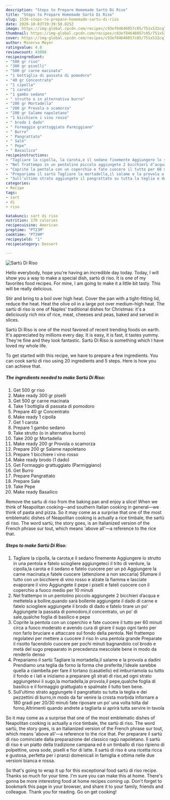```yaml
---
description: "Steps to Prepare Homemade Sartù Di Riso"
title: "Steps to Prepare Homemade Sartù Di Riso"
slug: 1536-steps-to-prepare-homemade-sartu-di-riso
date: 2020-10-03T19:39:58.025Z
image: https://img-global.cpcdn.com/recipes/c93ef84646057c05/751x532cq70/sartu-di-riso-recipe-main-photo.jpg
thumbnail: https://img-global.cpcdn.com/recipes/c93ef84646057c05/751x532cq70/sartu-di-riso-recipe-main-photo.jpg
cover: https://img-global.cpcdn.com/recipes/c93ef84646057c05/751x532cq70/sartu-di-riso-recipe-main-photo.jpg
author: Minerva Meyer
ratingvalue: 4.8
reviewcount: 43808
recipeingredient:
- "500 gr riso"
- "300 gr piselli"
- "500 gr carne macinata"
- "1 bottiglia di passata di pomodoro"
- "40 gr Concentrato"
- "1 cipolla"
- "1 carota"
- "1 gambo sedano"
- " strutto o in alternativa burro"
- "200 gr Mortadella"
- "200 gr Provola o scamorza"
- "200 gr Salame napoletano"
- "1 bicchiere i vino rosso"
- " brodo 1 dado"
- " Formaggio grattuggiato Parmiggiano"
- " Burro"
- " Pangrattato"
- " Sale"
- " Pepe"
- " Basailico"
recipeinstructions:
- "Tagliare la cipolla, la carota,e il sedano finemente Aggiungere lo strutto in una pentola e fatelo sciogliere aggiungeteci il trito di verdure, la cipolla,la carota e il sedano e fatelo cuocere per un pò Aggiungere la carne macinata,e fatele cuocere (attenzione a non seccarla) Sfumare il tutto con un bicchiere di vino rosso e alzate la fiamma e lasciate evaporare il vino Aggiungete il pepe i piselli e fateli cuocere con il coperchio a fuoco medio per 10 minuti"
- "Nel frattempo in un pentolino piccolo aggiungete 2 bicchieri d’acqua e mettetela a bollire,quando sarà bollente aggiungete il dado di carne e fatelo sciogliere aggiungete il brodo di dado e fatelo tirare un po’ Aggiungete la passata di pomodoro,il concentrato, un po’ di sale,qualche foglia di basilico e pepe"
- "Coprite la pentola con un coperchio e fate cuocere il tutto per 60 minuti circa a fuoco moderato e avendo cura di girare il sugo ogni tanto per non farlo bruciare e attaccare sul fondo della pentola. Nel frattempo regolatevi per mettere a cuocere il riso In una pentola grande Preparate il risotto facendolo cuocere per pochi minuti bagnandolo col brodo e metà del sugo prepaarato in precedenza mescolate bene in modo da renderlo denso"
- "Prepariamo il sartù Tagliare la mortadella,il salame e la provola a dadini Prendiamo una teglia da forno la forma che preferite,l’ideale sarebbe quella a ciambella per fare il tortano (casatiello) ed imburriamola su tutto il fondo e i lati e iniziamo a preparare gli strati di riso,ad ogni strato aggiungetevi il sugo,la mortadella,la provola,il pepe,qualche foglia di basilico e il formaggio grattugiato e spalmate il tutto ben bene."
- "Sull’ultimo strato aggiungete il pangrattato su tutta la teglia e dei pezzettini di burro,in modo da far venire la crosta morbida Infornare a 180 gradi per 20/30 minuti fate riposare un po’ una volta tolta dal forno,Altrimenti quando andrete a tagliarla si aprirà tutta servire in tavola"
categories:
- Recipe
tags:
- sart
- di
- riso

katakunci: sart di riso 
nutrition: 170 calories
recipecuisine: American
preptime: "PT23M"
cooktime: "PT39M"
recipeyield: "1"
recipecategory: Dessert

---
```



![Sartù Di Riso](https://img-global.cpcdn.com/recipes/c93ef84646057c05/751x532cq70/sartu-di-riso-recipe-main-photo.jpg)

Hello everybody, hope you're having an incredible day today. Today, I will show you a way to make a special dish, sartù di riso. It is one of my favorites food recipes. For mine, I am going to make it a little bit tasty. This will be really delicious.

Stir and bring to a boil over high heat. Cover the pan with a tight-fitting lid, reduce the heat. Heat the olive oil in a large pot over medium-high heat. The sartù di riso is one of Naples&#39; traditional dishes for Christmas: it&#39;s a deliciously rich mix of rice, meat, cheeses and peas, baked and served in slices.

Sartù Di Riso is one of the most favored of recent trending foods on earth. It's appreciated by millions every day. It is easy, it is fast, it tastes yummy. They're fine and they look fantastic. Sartù Di Riso is something which I have loved my whole life.


To get started with this recipe, we have to prepare a few ingredients. You can cook sartù di riso using 20 ingredients and 5 steps. Here is how you can achieve that.

<!--inarticleads1-->

##### The ingredients needed to make Sartù Di Riso:

1. Get 500 gr riso
1. Make ready 300 gr piselli
1. Get 500 gr carne macinata
1. Take 1 bottiglia di passata di pomodoro
1. Prepare 40 gr Concentrato
1. Make ready 1 cipolla
1. Get 1 carota
1. Prepare 1 gambo sedano
1. Take  strutto (o in alternativa burro)
1. Take 200 gr Mortadella
1. Make ready 200 gr Provola o scamorza
1. Prepare 200 gr Salame napoletano
1. Prepare 1 bicchiere i vino rosso
1. Make ready  brodo (1 dado)
1. Get  Formaggio grattuggiato (Parmiggiano)
1. Get  Burro
1. Prepare  Pangrattato
1. Prepare  Sale
1. Take  Pepe
1. Make ready  Basailico


Remove the sartu di riso from the baking pan and enjoy a slice! When we think of Neapolitan cooking—and southern Italian cooking in general—we think of pasta and pizza. So it may come as a surprise that one of the most emblematic dishes of Neapolitan cooking is actually a rice timbale, the sartù di riso. The word sartù, the story goes, is an Italianized version of the French phrase sur tout, which means &#39;above all&#39;—a reference to the rice that. 

<!--inarticleads2-->

##### Steps to make Sartù Di Riso:

1. Tagliare la cipolla, la carota,e il sedano finemente Aggiungere lo strutto in una pentola e fatelo sciogliere aggiungeteci il trito di verdure, la cipolla,la carota e il sedano e fatelo cuocere per un pò Aggiungere la carne macinata,e fatele cuocere (attenzione a non seccarla) Sfumare il tutto con un bicchiere di vino rosso e alzate la fiamma e lasciate evaporare il vino Aggiungete il pepe i piselli e fateli cuocere con il coperchio a fuoco medio per 10 minuti
1. Nel frattempo in un pentolino piccolo aggiungete 2 bicchieri d’acqua e mettetela a bollire,quando sarà bollente aggiungete il dado di carne e fatelo sciogliere aggiungete il brodo di dado e fatelo tirare un po’ Aggiungete la passata di pomodoro,il concentrato, un po’ di sale,qualche foglia di basilico e pepe
1. Coprite la pentola con un coperchio e fate cuocere il tutto per 60 minuti circa a fuoco moderato e avendo cura di girare il sugo ogni tanto per non farlo bruciare e attaccare sul fondo della pentola. Nel frattempo regolatevi per mettere a cuocere il riso In una pentola grande Preparate il risotto facendolo cuocere per pochi minuti bagnandolo col brodo e metà del sugo prepaarato in precedenza mescolate bene in modo da renderlo denso
1. Prepariamo il sartù Tagliare la mortadella,il salame e la provola a dadini Prendiamo una teglia da forno la forma che preferite,l’ideale sarebbe quella a ciambella per fare il tortano (casatiello) ed imburriamola su tutto il fondo e i lati e iniziamo a preparare gli strati di riso,ad ogni strato aggiungetevi il sugo,la mortadella,la provola,il pepe,qualche foglia di basilico e il formaggio grattugiato e spalmate il tutto ben bene.
1. Sull’ultimo strato aggiungete il pangrattato su tutta la teglia e dei pezzettini di burro,in modo da far venire la crosta morbida Infornare a 180 gradi per 20/30 minuti fate riposare un po’ una volta tolta dal forno,Altrimenti quando andrete a tagliarla si aprirà tutta servire in tavola


So it may come as a surprise that one of the most emblematic dishes of Neapolitan cooking is actually a rice timbale, the sartù di riso. The word sartù, the story goes, is an Italianized version of the French phrase sur tout, which means &#39;above all&#39;—a reference to the rice that. Per preparare il sartù di riso cominciate dalla preparazione del classico ragù napoletano. Il sartù di riso è un piatto della tradizione campana ed è un timballo di riso ripieno di polpettine, uova sode, piselli e fior di latte. Il sartù di riso è una ricetta ricca e gustosa, perfetta per i pranzi domenicali in famiglia e ottima nelle due versioni bianca e rossa. 

So that's going to wrap it up for this exceptional food sartù di riso recipe. Thanks so much for your time. I'm sure you can make this at home. There's gonna be more interesting food at home recipes coming up. Don't forget to bookmark this page in your browser, and share it to your family, friends and colleague. Thank you for reading. Go on get cooking!
